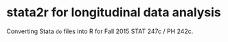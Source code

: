 # stata2r for longitudinal data analysis

Converting Stata `do` files into R for Fall 2015 STAT 247c / PH 242c.
